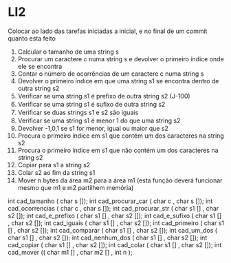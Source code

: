 LI2
===
Colocar ao lado das tarefas iniciadas a inicial, e no final de um commit quanto esta feito







1. Calcular o tamanho de uma string s
2. Procurar um caractere c numa string s e devolver o primeiro índice onde ele se encontra
3. Contar o número de ocorrências de um caractere c numa string s
4. Devolver o primeiro índice em que uma string s1 se encontra dentro de outra string s2
5. Veriﬁcar se uma string s1 é preﬁxo de outra string s2	(J-100)
6. Veriﬁcar se uma string s1 é suﬁxo de outra string s2
7. Veriﬁcar se duas strings s1 e s2 são iguais
8. Veriﬁcar se uma string s1 é menor 1 do que uma string s2
9. Devolver -1,0,1 se s1 for menor, igual ou maior que s2
10. Procura o primeiro índice em s1 que contém um dos caracteres na string s2
11. Procura o primeiro índice em s1 que não contém um dos caracteres na string s2
12. Copiar para s1 a string s2
13. Colar s2 ao ﬁm da string s1
14. Mover n bytes da área m2 para a área m1 (esta função deverá funcionar mesmo que m1 e m2
partilhem memória)







int cad_tamanho ( char s []);
int cad_procurar_car ( char c , char s []);
int cad_ocorrencias ( char c , char s []);
int cad_procurar_str ( char s1 [] , char s2 []);
int cad_e_prefixo ( char s1 [] , char s2 []);
int cad_e_sufixo ( char s1 [] , char s2 []);
int cad_iguais ( char s1 [] , char s2 []);
int cad_primeiro ( char s1 [] , char s2 []);
int cad_comparar ( char s1 [] , char s2 []);
int cad_um_dos ( char s1 [] , char s2 []);
int cad_nenhum_dos ( char s1 [] , char s2 []);
int cad_copiar ( char s1 [] , char s2 []);
int cad_colar ( char s1 [] , char s2 []);
int cad_mover (( char m1 [] , char m2 [] , int n );